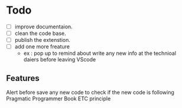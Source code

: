 # Todo

- [ ] improve documentaion.
- [ ] clean the code base.
- [ ] publish the extenstion.
- [ ] add one more freature
  - ex : pop up to remind about write any new info at the technioal daiers before leaving VScode

## Features

Alert before save any new code to check if the new code is following Pragmatic Programmer Book ETC principle
